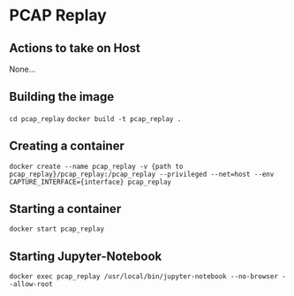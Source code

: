# PCAP Replay

## Actions to take on Host
None...

## Building the image
`cd pcap_replay`
`docker build -t pcap_replay .`

## Creating a container
`docker create --name pcap_replay -v {path to pcap_replay}/pcap_replay:/pcap_replay --privileged --net=host --env CAPTURE_INTERFACE={interface} pcap_replay`

## Starting a container
`docker start pcap_replay`

## Starting Jupyter-Notebook
`docker exec pcap_replay /usr/local/bin/jupyter-notebook --no-browser --allow-root`
